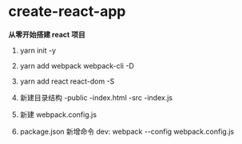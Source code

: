 # create-react-app

**从零开始搭建 react 项目**

1. yarn init -y

2. yarn add webpack webpack-cli -D

3. yarn add react react-dom -S

4. 新建目录结构
   -public
   -index.html
   -src
   -index.js

5. 新建 webpack.config.js

6. package.json 新增命令 dev: webpack --config webpack.config.js
